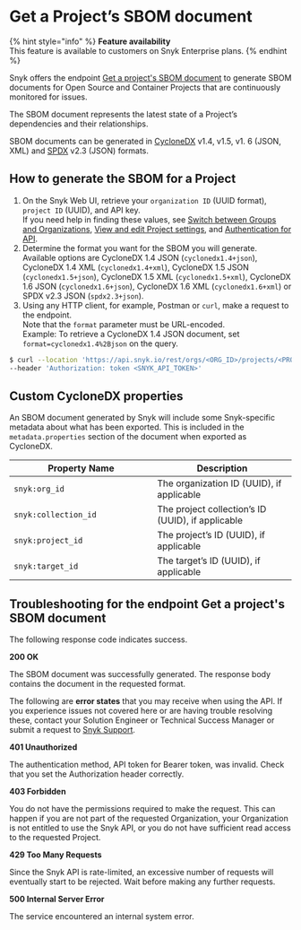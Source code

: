 # Get a Project’s SBOM document

{% hint style="info" %}
**Feature availability**\
This feature is available to customers on Snyk Enterprise plans.
{% endhint %}

Snyk offers the endpoint [Get a project's SBOM document](../reference/sbom.md) to generate SBOM documents for Open Source and Container Projects that are continuously monitored for issues.

The SBOM document represents the latest state of a Project’s dependencies and their relationships.

SBOM documents can be generated in [CycloneDX](https://cyclonedx.org/) v1.4, v1.5, v1. 6 (JSON, XML) and [SPDX](https://spdx.dev/) v2.3 (JSON) formats.

## How to generate the SBOM for a Project

1. On the Snyk Web UI, retrieve your `organization ID` (UUID format), `project ID` (UUID), and API key.\
   If you need help in finding these values, see [Switch between Groups and Organizations](../../snyk-admin/tenant-groups-and-organizations/switch-between-groups-and-organizations.md), [View and edit Project settings](../../snyk-admin/snyk-projects/view-and-edit-project-settings.md), and [Authentication for API](../rest-api/authentication-for-api/).
2. Determine the format you want for the SBOM you will generate.\
   Available options are CycloneDX 1.4 JSON (`cyclonedx1.4+json`), CycloneDX 1.4 XML (`cyclonedx1.4+xml`), CycloneDX 1.5 JSON (`cyclonedx1.5+json`), CycloneDX 1.5 XML (`cyclonedx1.5+xml`), CycloneDX 1.6 JSON (`cyclonedx1.6+json`), CycloneDX 1.6 XML (`cyclonedx1.6+xml`) or SPDX v2.3 JSON (`spdx2.3+json`).
3. Using any HTTP client, for example, Postman or `curl`, make a request to the endpoint.\
   Note that the `format` parameter must be URL-encoded.\
   Example: To retrieve a CycloneDX 1.4 JSON document, set `format=cyclonedx1.4%2Bjson` on the query.

```bash
$ curl --location 'https://api.snyk.io/rest/orgs/<ORG_ID>/projects/<PROJECT_ID>/sbom?version=2024-03-12&format=<SBOM_FORMAT>' \
--header 'Authorization: token <SNYK_API_TOKEN>'
```

## Custom CycloneDX properties

An SBOM document generated by Snyk will include some Snyk-specific metadata about what has been exported. This is included in the `metadata.properties` section of the document when exported as CycloneDX.

<table><thead><tr><th width="240">Property Name</th><th>Description</th></tr></thead><tbody><tr><td><code>snyk:org_id</code></td><td>The organization ID (UUID), if applicable</td></tr><tr><td><code>snyk:collection_id</code></td><td>The project collection’s ID (UUID), if applicable</td></tr><tr><td><code>snyk:project_id</code></td><td>The project’s ID (UUID), if applicable</td></tr><tr><td><code>snyk:target_id</code></td><td>The target’s ID (UUID), if applicable</td></tr></tbody></table>

## Troubleshooting for the endpoint Get a project's SBOM document

The following response code indicates success.

**200 OK**

The SBOM document was successfully generated. The response body contains the document in the requested format.

The following are **error states** that you may receive when using the API. If you experience issues not covered here or are having trouble resolving these, contact your Solution Engineer or Technical Success Manager or submit a request to [Snyk Support](https://support.snyk.io).

**401 Unauthorized**

The authentication method, API token for Bearer token, was invalid. Check that you set the Authorization header correctly.

**403 Forbidden**

You do not have the permissions required to make the request. This can happen if you are not part of the requested Organization, your Organization is not entitled to use the Snyk API, or you do not have sufficient read access to the requested Project.

**429 Too Many Requests**

Since the Snyk API is rate-limited, an excessive number of requests will eventually start to be rejected. Wait before making any further requests.

**500 Internal Server Error**

The service encountered an internal system error.

